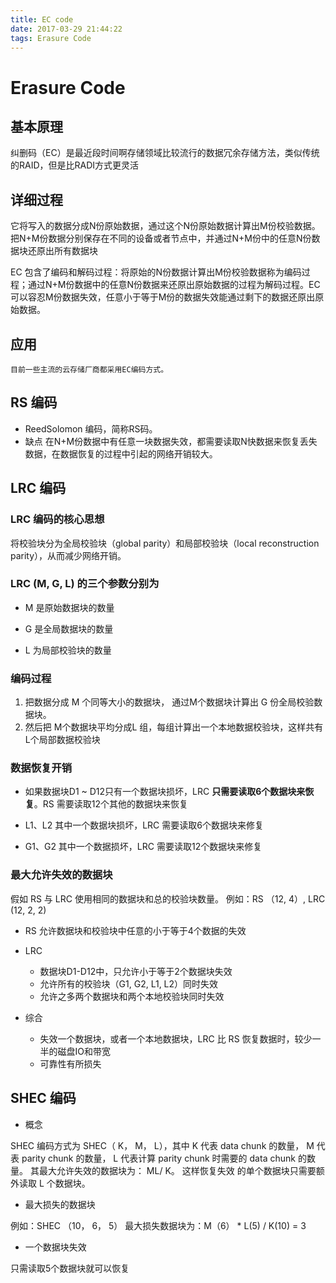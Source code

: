 ```yaml
---
title: EC code
date: 2017-03-29 21:44:22
tags: Erasure Code
---
```


# Erasure Code

## 基本原理

纠删码（EC）是最近段时间啊存储领域比较流行的数据冗余存储方法，类似传统的RAID，但是比RADI方式更灵活

## 详细过程

它将写入的数据分成N份原始数据，通过这个N份原始数据计算出M份校验数据。把N+M份数据分别保存在不同的设备或者节点中，并通过N+M份中的任意N份数据块还原出所有数据块

EC 包含了编码和解码过程：将原始的N份数据计算出M份校验数据称为编码过程；通过N+M份数据中的任意N份数据来还原出原始数据的过程为解码过程。EC 可以容忍M份数据失效，任意小于等于M份的数据失效能通过剩下的数据还原出原始数据。

## 应用

    目前一些主流的云存储厂商都采用EC编码方式。

## RS 编码

* ReedSolomon 编码，简称RS码。
* 缺点
    在N+M份数据中有任意一块数据失效，都需要读取N快数据来恢复丢失数据，在数据恢复的过程中引起的网络开销较大。

## LRC 编码

### LRC 编码的核心思想

将校验块分为全局校验块（global parity）和局部校验块（local reconstruction parity），从而减少网络开销。

### LRC (M, G, L) 的三个参数分别为

* M 是原始数据块的数量

* G 是全局数据块的数量

* L 为局部校验块的数量

### 编码过程

1. 把数据分成 M 个同等大小的数据块， 通过M个数据块计算出 G 份全局校验数据块。
1. 然后把 M个数据块平均分成L 组，每组计算出一个本地数据校验块，这样共有L个局部数据校验块

### 数据恢复开销

* 如果数据块D1 ~ D12只有一个数据块损坏，LRC **只需要读取6个数据块来恢复**。RS 需要读取12个其他的数据块来恢复

* L1、L2 其中一个数据块损坏，LRC 需要读取6个数据块来修复

* G1、G2 其中一个数据损坏，LRC 需要读取12个数据块来修复

### 最大允许失效的数据块

假如 RS 与 LRC 使用相同的数据块和总的校验块数量。
例如：RS （12, 4）, LRC (12, 2, 2)

* RS 允许数据块和校验块中任意的小于等于4个数据的失效

* LRC
  * 数据块D1-D12中，只允许小于等于2个数据块失效
  * 允许所有的校验块（G1, G2, L1, L2）同时失效
  * 允许之多两个数据块和两个本地校验块同时失效

* 综合
  * 失效一个数据块，或者一个本地数据块，LRC 比 RS 恢复数据时，较少一半的磁盘IO和带宽
  * 可靠性有所损失

## SHEC 编码

* 概念

SHEC 编码方式为 SHEC（ K， M， L），其中 K 代表 data chunk 的数量， M 代表 parity chunk 的数量， L 代表计算 parity chunk 时需要的 data chunk 的数量。 其最大允许失效的数据块为： ML/ K。 这样恢复失效 的单个数据块只需要额外读取 L 个数据块。

* 最大损失的数据块

例如：SHEC （10， 6， 5）
最大损失数据块为：M（6） * L(5) / K(10) = 3

* 一个数据块失效

只需读取5个数据块就可以恢复